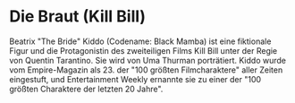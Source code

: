 # Die Braut (Kill Bill)

Beatrix "The Bride" Kiddo (Codename: Black Mamba) ist eine fiktionale Figur und die Protagonistin des zweiteiligen Films Kill Bill unter der Regie von Quentin Tarantino. Sie wird von Uma Thurman porträtiert. Kiddo wurde vom Empire-Magazin als 23. der "100 größten Filmcharaktere" aller Zeiten eingestuft, und Entertainment Weekly ernannte sie zu einer der "100 größten Charaktere der letzten 20 Jahre".
